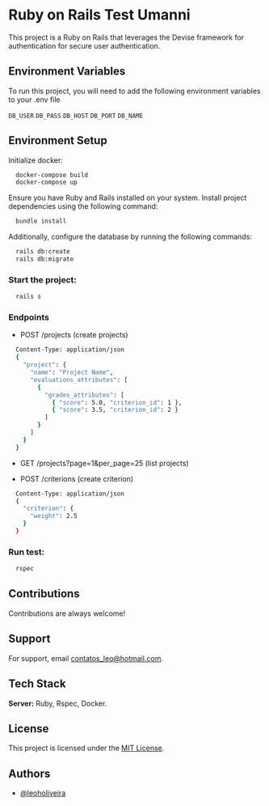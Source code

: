 
# Ruby on Rails Test Umanni

This project is a Ruby on Rails that leverages the Devise framework for authentication for secure user authentication.

## Environment Variables

To run this project, you will need to add the following environment variables to your .env file

`DB_USER`
`DB_PASS`
`DB_HOST`
`DB_PORT`
`DB_NAME`

## Environment Setup

Initialize docker:

```bash
  docker-compose build
  docker-compose up
```

Ensure you have Ruby and Rails installed on your system. Install project dependencies using the following command:

```bash
  bundle install
```

Additionally, configure the database by running the following commands:

```bash
  rails db:create
  rails db:migrate
```

### Start the project:

```bash
  rails s
```

### Endpoints

- POST /projects (create projects)
```bash
  Content-Type: application/json
  {
    "project": {
      "name": "Project Name",
      "evaluations_attributes": [
        {
          "grades_attributes": [
            { "score": 5.0, "criterion_id": 1 },
            { "score": 3.5, "criterion_id": 2 }
          ]
        }
      ]
    }
  }
```

- GET /projects?page=1&per_page=25 (list projects)

- POST /criterions (create criterion)
```bash
  Content-Type: application/json
  {
    "criterion": {
      "weight": 2.5
    }
  }
```

### Run test:

```bash
  rspec
```

## Contributions

Contributions are always welcome!

## Support

For support, email contatos_leo@hotmail.com.

## Tech Stack

**Server:** Ruby, Rspec, Docker.

## License

This project is licensed under the [MIT License](https://choosealicense.com/licenses/mit/).

## Authors

- [@leoholiveira](https://github.com/leoholiveira)